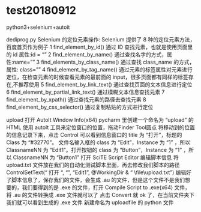 # test20180912
python3+selenium+autoit


dediprog.py
Selenium 的定位元素操作:
Selenium 提供了 8 种的定位元素方法，百度首页作为例子
1 find_element_by_id()         通过 ID 查找元素，也就是使用页面里的 id 属性:id = “”
2 find_element_by_name()                 通过查找名字的方式，属性:name=””
3 find_elements_by_class_name()            通过查找 class_name 的方式，属性: class=””
4 find_element_by_tag_name()                 通过元素的标签属性对元素进行定位，在检查元素的时候查看元素的最前面的 input，很多页面都有同样的标签存在,不推荐使用
5 find_element_by_link_text()              通过查找页面的文本信息进行定位 
6 find_element_by_partial_link_text()        通过模糊文本信息查找元素
7 find_element_by_xpath()                 通过查找元素的路径去查找元素
8 find_element_by_css_selector()             通过复制粘贴的方式进行定位


upload
打开 Autolt Window Info(x64)
pycharm 里创建一个命名为 “upload” 的 HTML
使用 autolt 工具来定位窗口的位置，拖动Finder Tool圆点
将移动到的位置的信息记录下来，点击 Control 可以看到信息窗口的 title 为 “打开”，标题的 Class 为 “#32770”。
文件名输入框的 class 为 “Edit”，Instance 为 “1” ，所以 ClassnameNN 为 “Edit1”。打开按钮的 class 为 “Button”，Instance 为 “1” ，所以 ClassnameNN 为 “Button1”
打开 SciTE Script Editor 编辑脚本信息
将 upload.txt 文件放在我们的自动化测试脚本里面，再去修改我们脚本的路径 ControlSetText(“ 打开 “, “”, “Edit1”, @WorkingDir & “ \file\upload.txt”)
编辑好了脚本信息了，保存我们的文件，会生成 .au 的文件，但是这个文件不是我们想要的，我们要得到的是 .exe 的文件，打开 Compile Script to .exe(x64) 文件，将 .au 的文件转换成 .exe 文件就可以了
点击 Convert 就 ok 了，在当前文件夹下我们就可以看到生成的 .exe 文件
新建命名为 uploadfile 的 python 文件


